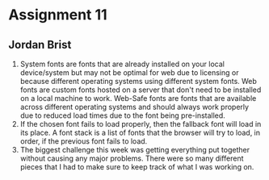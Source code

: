 # Assignment 11
## Jordan Brist

1. System fonts are fonts that are already installed on your local device/system but may not be optimal for web due to licensing or because different operating systems using different system fonts. Web fonts are custom fonts hosted on a server that don't need to be installed on a local machine to work. Web-Safe fonts are fonts that are available across different operating systems and should always work properly due to reduced load times due to the font being pre-installed.
2. If the chosen font fails to load properly, then the fallback font will load in its place. A font stack is a list of fonts that the browser will try to load, in order, if the previous font fails to load.
3. The biggest challenge this week was getting everything put together without causing any major problems. There were so many different pieces that I had to make sure to keep track of what I was working on. 